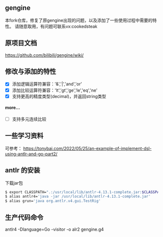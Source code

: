 ## gengine
本fork仓库，修复了原gengine出现的问题，以及添加了一些使用过程中需要的特性。
请随意取用，有问题可联系vx:cookedsteak

## 原项目文档
https://github.com/bilibili/gengine/wiki/

## 修改与添加的特性

- [x] 添加逻辑运算符兼容：'&','|','and','or'
- [x] 添加比较运算符兼容：'lt','gt','ge','le','eq','ne'
- [x] 支持更高的精度类型(decimal)，并返回string类型

#### more...

- [ ] 支持多元连续比较

## 一些学习资料
可参考：
https://tonybai.com/2022/05/25/an-example-of-implement-dsl-using-antlr-and-go-part2/

## antlr 的安装

下载jar包
```bash
$ export CLASSPATH=".:/usr/local/lib/antlr-4.13.1-complete.jar:$CLASSPATH"
$ alias antlr4='java -jar /usr/local/lib/antlr-4.13.1-complete.jar'
$ alias grun='java org.antlr.v4.gui.TestRig'
```

## 生产代码命令
antlr4 -Dlanguage=Go -visitor -o alr2 gengine.g4 